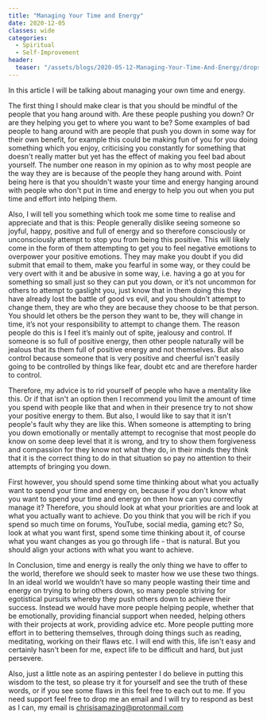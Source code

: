 ```yaml
---
title: "Managing Your Time and Energy"
date: 2020-12-05
classes: wide
categories:
  - Spiritual
  - Self-Improvement
header:
  teaser: "/assets/blogs/2020-05-12-Managing-Your-Time-And-Energy/drops-of-water-578897_1920-768x512.jpg"
---
```


In this article I will be talking about managing your own time and energy.

The first thing I should make clear is that you should be mindful of the people that you hang around with. Are these people pushing you down? Or are they helping you get to where you want to be? Some examples of bad people to hang around with are people that push you down in some way for their own benefit, for example this could be making fun of you for you doing something which you enjoy, criticising you constantly for something that doesn't really matter but yet has the effect of making you feel bad about yourself. The number one reason in my opinion as to why most people are the way they are is because of the people they hang around with. Point being here is that you shouldn't waste your time and energy hanging around with people who don't put in time and energy to help you out when you put time and effort into helping them.

Also, I will tell you something which took me some time to realise and appreciate and that is this: People generally dislike seeing someone so joyful, happy, positive and full of energy and so therefore consciously or unconsciously attempt to stop you from being this positive. This will likely come in the form of them attempting to get you to feel negative emotions to overpower your positive emotions. They may make you doubt if you did submit that email to them, make you fearful in some way, or they could be very overt with it and be abusive in some way, i.e. having a go at you for something so small just so they can put you down, or it’s not uncommon for others to attempt to gaslight you, just know that in them doing this they have already lost the battle of good vs evil, and you shouldn't attempt to change them, they are who they are because they choose to be that person. You should let others be the person they want to be, they will change in time, it’s not your responsibility to attempt to change them. The reason people do this is I feel it’s mainly out of spite, jealousy and control. If someone is so full of positive energy, then other people naturally will be jealous that its them full of positive energy and not themselves. But also control because someone that is very positive and cheerful isn't easily going to be controlled by things like fear, doubt etc and are therefore harder to control. 

Therefore, my advice is to rid yourself of people who have a mentality like this. Or if that isn't an option then I recommend you limit the amount of time you spend with people like that and when in their presence try to not show your positive energy to them. But also, I would like to say that it isn't people's fault why they are like this. When someone is attempting to bring you down emotionally or mentally attempt to recognise that most people do know on some deep level that it is wrong, and try to show them forgiveness and compassion for they know not what they do, in their minds they think that it is the correct thing to do in that situation so pay no attention to their attempts of bringing you down. 

First however, you should spend some time thinking about what you actually want to spend your time and energy on, because if you don't know what you want to spend your time and energy on then how can you correctly manage it? Therefore, you should look at what your priorities are and look at what you actually want to achieve. Do you think that you will be rich if you spend so much time on forums, YouTube, social media, gaming etc? So, look at what you want first, spend some time thinking about it, of course what you want changes as you go through life - that is natural. But you should align your actions with what you want to achieve.  

In Conclusion, time and energy is really the only thing we have to offer to the world, therefore we should seek to master how we use these two things. In an ideal world we wouldn’t have so many people wasting their time and energy on trying to bring others down, so many people striving for egotistical pursuits whereby they push others down to achieve their success. Instead we would have more people helping people, whether that be emotionally, providing financial support when needed, helping others with their projects at work, providing advice etc. More people putting more effort in to bettering themselves, through doing things such as reading, meditating, working on their flaws etc. I will end with this, life isn't easy and certainly hasn't been for me, expect life to be difficult and hard, but just persevere.   

Also, just a little note as an aspiring pentester I do believe in putting this wisdom to the test, so please try it for yourself and see the truth of these words, or if you see some flaws in this feel free to each out to me. If you need support feel free to drop me an email and I will try to respond as best as I can, my email is chrisisamazing@protonmail.com
